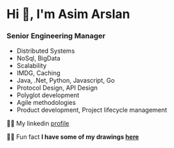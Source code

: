 # Hi 👋, I'm Asim Arslan

### Senior Engineering Manager

- Distributed Systems
- NoSql, BigData
- Scalability
- IMDG, Caching
- Java, .Net, Python, Javascript, Go
- Protocol Design, API Design
- Polyglot development
- Agile methodologies
- Product development, Project lifecycle management


👨‍💻 My linkedin [profile](https://linkedin.com/in/asimarslan)

👨‍🎨 Fun fact **I have some of my drawings [here](https://www.deviantart.com/asimarslan)**
